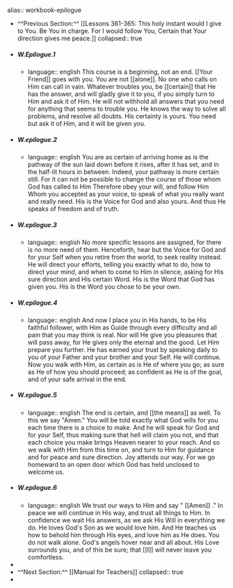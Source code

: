 alias:: workbook-epilogue

- ^^Previous Section:^^ [[Lessons 361-365: This holy instant would I give to You. Be You in charge. For I would follow You, Certain that Your direction gives me peace.]]
  collapsed:: true
- ##### W.Epilogue.1
	- language:: english 
	  This course is a beginning, not an end. [[Your Friend]] goes with you. You are not [[alone]]. No one who calls on Him can call in vain. Whatever troubles you, be [[certain]] that He has the answer, and will gladly give it to you, if you simply turn to Him and ask it of Him. He will not withhold all answers that you need for anything that seems to trouble you. He knows the way to solve all problems, and resolve all doubts. His certainty is yours. You need but ask it of Him, and it will be given you.
- ##### W.epilogue.2
	- language:: english
	  You are as certain of arriving home as is the pathway of the sun laid down before it rises, after it has set, and in the half-lit hours in between. Indeed, your pathway is more certain still. For it can not be possible to change the course of those whom God has called to Him Therefore obey your will, and follow Him Whom you accepted as your voice, to speak of what you really want and really need. His is the Voice for God and also yours. And thus He speaks of freedom and of truth.
- ##### W.epilogue.3
	- language:: english
	  No more specific lessons are assigned, for there is no more need of them. Henceforth, hear but the Voice for God and for your Self when you retire from the world, to seek reality instead. He will direct your efforts, telling you exactly what to do, how to direct your mind, and when to come to Him in silence, asking for His sure direction and His certain Word. His is the Word that God has given you. His is the Word you chose to be your own.
- ##### W.epilogue.4
	- language:: english
	  And now I place you in His hands, to be His faithful follower, with Him as Guide through every difficulty and all pain that you may think is real. Nor will He give you pleasures that will pass away, for He gives only the eternal and the good. Let Him prepare you further. He has earned your trust by speaking daily to you of your Father and your brother and your Self. He will continue. Now you walk with Him, as certain as is He of where you go; as sure as He of how you should proceed; as confident as He is of the goal, and of your safe arrival in the end.
- ##### W.epilogue.5
	- language:: english
	  The end is certain, and [[the means]] as well. To this we say "Amen." You will be told exactly what God wills for you each time there is a choice to make. And he will speak for God and for your Self, thus making sure that hell will claim you not, and that each choice you make brings Heaven nearer to your reach. And so we walk with Him from this time on, and turn to Him for guidance and for peace and sure direction. Joy attends our way. For we go homeward to an open door which God has held unclosed to welcome us.
- ##### W.epilogue.6
	- language:: english
	  We trust our ways to Him and say " [[Amen]] ." In peace we will continue in His way, and trust all things to Him. In confidence we wait His answers, as we ask His Will in everything we do. He loves God's Son as we would love him. And He teaches us how to behold him through His eyes, and love him as He does. You do not walk alone. God's angels hover near and all about. His Love surrounds you, and of this be sure; that [[I]] will never leave you comfortless.
-
- ^^Next Section:^^ [[Manual for Teachers]]
  collapsed:: true
-